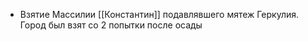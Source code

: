 * Взятие Массилии [[Константин]] подавлявшего мятеж Геркулия. Город был взят со 2 попытки после осады